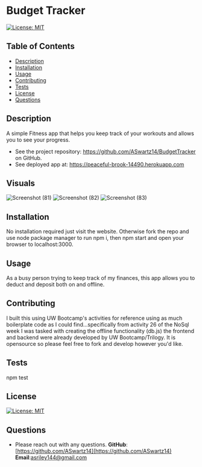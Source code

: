 # Budget Tracker

[![License: MIT](https://img.shields.io/badge/License-MIT-yellow.svg)](https://opensource.org/licenses/MIT)

## Table of Contents

- [Description](#description)
- [Installation](#installation)
- [Usage](#usage)
- [Contributing](#contributing)
- [Tests](#test)
- [License](#license)
- [Questions](#questions)

## Description

A simple Fitness app that helps you keep track of your workouts and allows you to see your progress.

- See the project repository: https://github.com/ASwartz14/BudgetTracker on GitHub.
- See deployed app at: https://peaceful-brook-14490.herokuapp.com

## Visuals
![Screenshot (81)](https://user-images.githubusercontent.com/66501008/107106257-80ba6800-67df-11eb-9982-d0611b2ce4e6.png)
![Screenshot (82)](https://user-images.githubusercontent.com/66501008/107106259-82842b80-67df-11eb-9b41-383d893b3e1d.png)
![Screenshot (83)](https://user-images.githubusercontent.com/66501008/107106260-84e68580-67df-11eb-808d-b5b23bacef6c.png)

## Installation

No installation required just visit the website. Otherwise fork the repo and use node package manager to run npm i, then npm start and open your browser to localhost:3000.

## Usage

As a busy person trying to keep track of my finances, this app allows you to deduct and deposit both on and offline.

## Contributing

I built this using UW Bootcamp's activities for reference using as much boilerplate code as I could find...specifically from activity 26 of the NoSql week I was tasked with creating the offline functionality (db.js) the frontend and backend were already developed by UW Bootcamp/Trilogy. It is opensource so please feel free to fork and develop however you'd like.

## Tests

npm test

## License

[![License: MIT](https://img.shields.io/badge/License-MIT-yellow.svg)](https://opensource.org/licenses/MIT)

## Questions

- Please reach out with any questions.
  **GitHub**: [https://github.com/ASwartz14](https://github.com/ASwartz14)
  **Email**:asriley144@gmail.com
